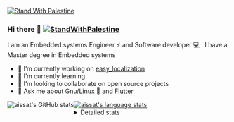 [![Stand With Palestine](https://raw.githubusercontent.com/TheBSD/StandWithPalestine/main/banner-no-action.svg)](https://thebsd.github.io/StandWithPalestine)
### Hi there 👋   [![StandWithPalestine](https://raw.githubusercontent.com/TheBSD/StandWithPalestine/main/badges/StandWithPalestine.svg)](https://github.com/TheBSD/StandWithPalestine/blob/main/docs/README.md)

I am an Embedded systems Engineer ⚡️ and Software developer 💻 . I have a Master degree in Embedded systems
- 🔭 I’m currently working on [easy_localization](https://pub.dev/packages/easy_localization)
- 🌱 I’m currently learning 
- 👯 I’m looking to collaborate on open source projects
- 💬 Ask me about  Gnu/Linux 🐧 and [Flutter](https://flutter.dev) 

<a href="https://profile-summary-for-github.com/user/aissat">
  <img align="left" height="170px" src="https://github-readme-stats.vercel.app/api?username=aissat&show_icons=true&line_height=27&count_private=true&include_all_commits=true" alt="aissat's GitHub stats"/>
  <img src="https://github-readme-stats.vercel.app/api/top-langs/?username=aissat&hide_langs_below=5&layout=compact" alt="aissat's language stats"/>
</a>

<details>
<summary>Detailed stats</summary>
 

### 🧐 Waka Stats

<!--START_SECTION:waka-->
![Code Time](http://img.shields.io/badge/Code%20Time-6%2C127%20hrs%2054%20mins-blue)

![Profile Views](http://img.shields.io/badge/Profile%20Views-1-blue)

![Lines of code](https://img.shields.io/badge/From%20Hello%20World%20I%27ve%20Written-2.1%20million%20lines%20of%20code-blue)

**🐱 My GitHub Data** 

> 📦 121.5 kB Used in GitHub's Storage 
 > 
> 💼 Opted to Hire
 > 
> 📜 169 Public Repositories 
 > 
> 🔑 27 Private Repositories 
 > 
**I'm a Night 🦉** 

```text
🌞 Morning                593 commits         ██░░░░░░░░░░░░░░░░░░░░░░░   08.13 % 
🌆 Daytime                1209 commits        ████░░░░░░░░░░░░░░░░░░░░░   16.57 % 
🌃 Evening                3040 commits        ██████████░░░░░░░░░░░░░░░   41.67 % 
🌙 Night                  2453 commits        ████████░░░░░░░░░░░░░░░░░   33.63 % 
```
📅 **I'm Most Productive on Thursday** 

```text
Monday                   689 commits         ██░░░░░░░░░░░░░░░░░░░░░░░   09.44 % 
Tuesday                  1100 commits        ████░░░░░░░░░░░░░░░░░░░░░   15.08 % 
Wednesday                859 commits         ███░░░░░░░░░░░░░░░░░░░░░░   11.78 % 
Thursday                 1452 commits        █████░░░░░░░░░░░░░░░░░░░░   19.90 % 
Friday                   1300 commits        ████░░░░░░░░░░░░░░░░░░░░░   17.82 % 
Saturday                 1187 commits        ████░░░░░░░░░░░░░░░░░░░░░   16.27 % 
Sunday                   708 commits         ██░░░░░░░░░░░░░░░░░░░░░░░   09.71 % 
```


📊 **This Week I Spent My Time On** 

```text
🕑︎ Time Zone: Africa/Algiers

💬 Programming Languages: 
YAML                     40 hrs 54 mins      █████████████████████░░░░   83.12 % 
Bash                     5 hrs 25 mins       ███░░░░░░░░░░░░░░░░░░░░░░   11.04 % 
Other                    1 hr 41 mins        █░░░░░░░░░░░░░░░░░░░░░░░░   03.42 % 
Docker                   47 mins             ░░░░░░░░░░░░░░░░░░░░░░░░░   01.61 % 
Git Config               10 mins             ░░░░░░░░░░░░░░░░░░░░░░░░░   00.35 % 

🔥 Editors: 
VS Code                  49 hrs 12 mins      █████████████████████████   100.00 % 

💻 Operating System: 
Linux                    49 hrs 12 mins      █████████████████████████   100.00 % 
```

**I Mostly Code in Dart** 

```text
Dart                     32 repos            ████████░░░░░░░░░░░░░░░░░   32.00 % 
C++                      9 repos             ██░░░░░░░░░░░░░░░░░░░░░░░   09.00 % 
Dockerfile               4 repos             █░░░░░░░░░░░░░░░░░░░░░░░░   04.00 % 
C#                       4 repos             █░░░░░░░░░░░░░░░░░░░░░░░░   04.00 % 
C                        4 repos             █░░░░░░░░░░░░░░░░░░░░░░░░   04.00 % 
```



**Timeline**

![Lines of Code chart](https://raw.githubusercontent.com/aissat/aissat/master/assets/bar_graph.png)


 Last Updated on 03/08/2024 01:04:36 UTC
<!--END_SECTION:waka-->

</details>
